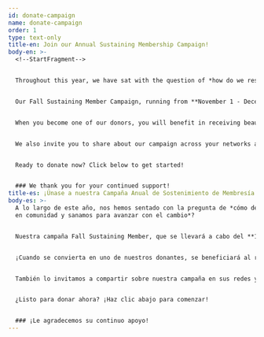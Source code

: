 ```yaml
---
id: donate-campaign
name: donate-campaign
order: 1
type: text-only
title-en: Join our Annual Sustaining Membership Campaign!
body-en: >-
  <!--StartFragment-->


  Throughout this year, we have sat with the question of *how do we rest in community and healing to move with change*?


  Our Fall Sustaining Member Campaign, running from **November 1 - December 10th**, is an invitation to collectively answer this question and sustainably resource our work through the connections we hold. This year, **we invite you to join us as a monthly sustaining member** to help us in starting off 2023 strong with the launch of our reproductive justice and healing programming and even more no-cost community healing spaces in Fort Collins! In addition to becoming a monthly donor, we invite you to share your abundance through volunteer opportunities.


  When you become one of our donors, you will benefit in receiving beautiful artwork, made by local artists in our community!


  We also invite you to share about our campaign across your networks and encourage people to join [our listserv](https://docs.google.com/forms/d/e/1FAIpQLScpVX0Q_E_aLfYB0SXqbOUanJaQJ1YB40kXBjLeLNbvz7P9hA/viewform), and follow us on [Facebook](https://www.facebook.com/FCCAN/) and/or [Instagram.](http://instagram.com/fccan/)


  Ready to donate now? Click below to get started!


  ### We thank you for your continued support!
title-es: ¡Únase a nuestra Campaña Anual de Sostenimiento de Membresía!
body-es: >-
  A lo largo de este año, nos hemos sentado con la pregunta de *cómo descansamos
  en comunidad y sanamos para avanzar con el cambio*?


  Nuestra campaña Fall Sustaining Member, que se llevará a cabo del **1 de noviembre al 10 de diciembre**, es una invitación para responder colectivamente a esta pregunta y financiar nuestro trabajo de manera sostenible a través de las conexiones que mantenemos. ¡Este año, **lo invitamos a unirse a nosotros como miembro de apoyo mensual **para ayudarnos a comenzar 2023 con fuerza con el lanzamiento de nuestro programa de sanación y justicia reproductiva e incluso más espacios comunitarios de sanación sin costo en Fort Collins! Además de convertirse en donante mensual, lo invitamos a compartir su abundancia a través de oportunidades de voluntariado.


  ¡Cuando se convierta en uno de nuestros donantes, se beneficiará al recibir hermosas obras de arte, hechas por artistas locales en nuestra comunidad!


  También lo invitamos a compartir sobre nuestra campaña en sus redes y alentar a las personas a unirse a nuestro [servidor de listas](https://docs.google.com/forms/d/e/1FAIpQLScpVX0Q_E_aLfYB0SXqbOUanJaQJ1YB40kXBjLeLNbvz7P9hA/viewform) y seguirnos en [Facebook ](https://www.facebook.com/FCCAN/)y/o [Instagram](http://instagram.com/fccan/).


  ¿Listo para donar ahora? ¡Haz clic abajo para comenzar!


  ### ¡Le agradecemos su continuo apoyo!
---
```


